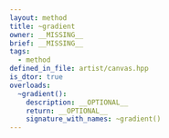 ```yaml
---
layout: method
title: ~gradient
owner: __MISSING__
brief: __MISSING__
tags:
  - method
defined_in_file: artist/canvas.hpp
is_dtor: true
overloads:
  ~gradient():
    description: __OPTIONAL__
    return: __OPTIONAL__
    signature_with_names: ~gradient()
---
```

